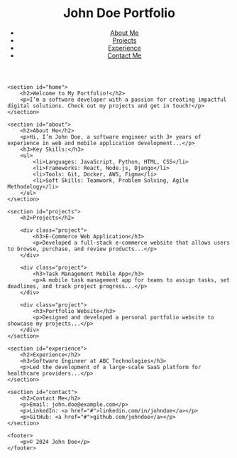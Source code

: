 <!DOCTYPE html>
<html lang="en">
<head>
    <meta charset="UTF-8">
    <meta name="viewport" content="width=device-width, initial-scale=1.0">
    <meta http-equiv="X-UA-Compatible" content="ie=edge">
    <title>John Doe Portfolio</title>
    <link rel="stylesheet" href="styles.css">
</head>
<body>
    <header>
        <h1>John Doe Portfolio</h1>
        <nav>
            <ul>
                <li><a href="#about">About Me</a></li>
                <li><a href="#projects">Projects</a></li>
                <li><a href="#experience">Experience</a></li>
                <li><a href="#contact">Contact Me</a></li>
            </ul>
        </nav>
    </header>

    <section id="home">
        <h2>Welcome to My Portfolio!</h2>
        <p>I’m a software developer with a passion for creating impactful digital solutions. Check out my projects and get in touch!</p>
    </section>

    <section id="about">
        <h2>About Me</h2>
        <p>Hi, I’m John Doe, a software engineer with 3+ years of experience in web and mobile application development...</p>
        <h3>Key Skills:</h3>
        <ul>
            <li>Languages: JavaScript, Python, HTML, CSS</li>
            <li>Frameworks: React, Node.js, Django</li>
            <li>Tools: Git, Docker, AWS, Figma</li>
            <li>Soft Skills: Teamwork, Problem Solving, Agile Methodology</li>
        </ul>
    </section>

    <section id="projects">
        <h2>Projects</h2>

        <div class="project">
            <h3>E-Commerce Web Application</h3>
            <p>Developed a full-stack e-commerce website that allows users to browse, purchase, and review products...</p>
        </div>

        <div class="project">
            <h3>Task Management Mobile App</h3>
            <p>A mobile task management app for teams to assign tasks, set deadlines, and track project progress...</p>
        </div>

        <div class="project">
            <h3>Portfolio Website</h3>
            <p>Designed and developed a personal portfolio website to showcase my projects...</p>
        </div>
    </section>

    <section id="experience">
        <h2>Experience</h2>
        <h3>Software Engineer at ABC Technologies</h3>
        <p>Led the development of a large-scale SaaS platform for healthcare providers...</p>
    </section>

    <section id="contact">
        <h2>Contact Me</h2>
        <p>Email: john.doe@example.com</p>
        <p>LinkedIn: <a href="#">linkedin.com/in/johndoe</a></p>
        <p>GitHub: <a href="#">github.com/johndoe</a></p>
    </section>

    <footer>
        <p>© 2024 John Doe</p>
    </footer>
</body>
</html>
